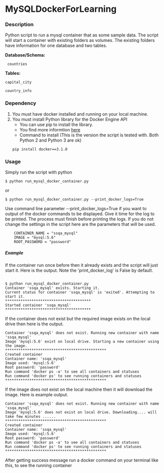 # MySQLDockerForLearning
### Description
Python script to run a mysql container that as some sample data. 
The script will start a container with existing folders as volumes. The existing folders have information for one database and two tables.

**Database/Schema:**

     countries

**Tables:**

    capital_city
  
    country_info
  
### Dependency
1. You must have docker installed and running on your local machine.
2. You must install Python library for the Docker Engine API
    * You can use pip to install the library.
    * You find more informtion [here](https://github.com/docker/docker-py)
    * Command to install (This is the version the script is tested with. Both Python 2 and Python 3 are ok)
    ```
    pip install docker==3.1.0
    ```
    
### Usage
Simply run the script with python
```
$ python run_mysql_docker_container.py
```
or
```
$ python run_mysql_docker_container.py --print_docker_logs=True
```
Use command line parameter --print_docker_logs=True if you want to output of the docker commands to be displayed.
Give it time for the log to be printed. The process must finish before printing the logs.
If you do not change the settings in the script here are the parameters that will be used.
```
    CONTAINER_NAME = "ssqa_mysql"
    IMAGE = "mysql:5.6"
    ROOT_PASSWORD = "password"
```

##### Example
If the container run once before then it already exists and the script will just start it. Here is the output. Note the 'print_docker_log' is False by default.
```

$ python run_mysql_docker_container.py
Container 'ssqa_mysql' exists. Starting it.
Current status for container 'ssqa_mysql' is 'exited'. Attempting to start it.
***************************************
Started container 'ssqa_mysql'
***************************************

```

If the container does not exist but the required image exists on the local drive then here is the output.

```
Container 'ssqa_mysql' does not exist. Running new container with name 'ssqa_mysql'
Image 'mysql:5.6' exist on local drive. Starting a new container using the image.
**********************************************
Created container
Container name: 'ssqa_mysql'
Image used: 'mysql:5.6'
Root password: 'password'
Run command 'docker ps -a' to see all containers and statuses
Run command 'docker ps' to see running containers and statuses
**********************************************
```

If the image does not exist on the local machine then it will download the image. Here is example output.

```
Container 'ssqa_mysql' does not exist. Running new container with name 'ssqa_mysql'
Image 'mysql:5.6' does not exist on local drive. Downloading.... will take few minutes ......
**********************************************
Created container
Container name: 'ssqa_mysql'
Image used: 'mysql:5.6'
Root password: 'password'
Run command 'docker ps -a' to see all containers and statuses
Run command 'docker ps' to see running containers and statuses
**********************************************
```

After getting success message run a docker command on your terminal like this, to see the running container
```

```

